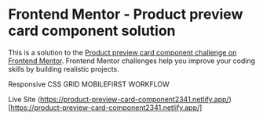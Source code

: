 # Frontend Mentor - Product preview card component solution

This is a solution to the [Product preview card component challenge on Frontend Mentor](https://www.frontendmentor.io/challenges/product-preview-card-component-GO7UmttRfa). Frontend Mentor challenges help you improve your coding skills by building realistic projects. 

Responsive CSS GRID MOBILEFIRST WORKFLOW

Live Site (https://product-preview-card-component2341.netlify.app/)[https://product-preview-card-component2341.netlify.app/]
